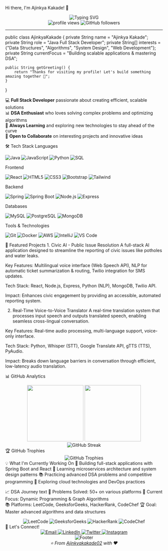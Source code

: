 Hi there, I'm Ajinkya Kakade! 👋
<div align="center"> <img src="https://readme-typing-svg.herokuapp.com?font=Fira+Code&size=30&pause=1000&color=36BCF7FF&center=true&vCenter=true&width=600&lines=Java+Full+Stack+Developer;DSA+Enthusiast;Problem+Solver;Code+Craftsman" alt="Typing SVG" /> </div><div align="center"> <img src="https://komarev.com/ghpvc/?username=Ajinkyakakade02&label=Profile%20views&color=0e75b6&style=flat" alt="profile views" /> <img src="https://img.shields.io/github/followers/Ajinkyakakade02?label=Followers&style=social" alt="GitHub followers" /> </div>

---

public class AjinkyaKakade {
    private String name = "Ajinkya Kakade";
    private String role = "Java Full Stack Developer";
    private String[] interests = {"Data Structures", "Algorithms", "System Design", "Web Development"};
    private String currentFocus = "Building scalable applications & mastering DSA";
    
    public String getGreeting() {
        return "Thanks for visiting my profile! Let's build something amazing together 🚀";
    }
}


💻 **Full Stack Developer** passionate about creating efficient, scalable solutions  
📊 **DSA Enthusiast** who loves solving complex problems and optimizing algorithms  
🎯 **Always Learning** and exploring new technologies to stay ahead of the curve  
🤝 **Open to Collaborate** on interesting projects and innovative ideas  

🛠️ Tech Stack
Languages
<p> <img src="https://img.shields.io/badge/Java-ED8B00?style=for-the-badge&logo=openjdk&logoColor=white" alt="Java"/> <img src="https://img.shields.io/badge/JavaScript-F7DF1E?style=for-the-badge&logo=javascript&logoColor=black" alt="JavaScript"/> <img src="https://img.shields.io/badge/Python-3776AB?style=for-the-badge&logo=python&logoColor=white" alt="Python"/> <img src="https://img.shields.io/badge/SQL-336791?style=for-the-badge&logo=postgresql&logoColor=white" alt="SQL"/> </p>
Frontend
<p> <img src="https://img.shields.io/badge/React-20232A?style=for-the-badge&logo=react&logoColor=61DAFB" alt="React"/> <img src="https://img.shields.io/badge/HTML5-E34F26?style=for-the-badge&logo=html5&logoColor=white" alt="HTML5"/> <img src="https://img.shields.io/badge/CSS3-1572B6?style=for-the-badge&logo=css3&logoColor=white" alt="CSS3"/> <img src="https://img.shields.io/badge/Bootstrap-563D7C?style=for-the-badge&logo=bootstrap&logoColor=white" alt="Bootstrap"/> <img src="https://img.shields.io/badge/Tailwind_CSS-38B2AC?style=for-the-badge&logo=tailwind-css&logoColor=white" alt="Tailwind"/> </p>
Backend
<p> <img src="https://img.shields.io/badge/Spring-6DB33F?style=for-the-badge&logo=spring&logoColor=white" alt="Spring"/> <img src="https://img.shields.io/badge/Spring_Boot-6DB33F?style=for-the-badge&logo=spring-boot&logoColor=white" alt="Spring Boot"/> <img src="https://img.shields.io/badge/Node.js-43853D?style=for-the-badge&logo=node.js&logoColor=white" alt="Node.js"/> <img src="https://img.shields.io/badge/Express.js-404D59?style=for-the-badge&logo=express&logoColor=white" alt="Express"/> </p>
Databases
<p> <img src="https://img.shields.io/badge/MySQL-005C84?style=for-the-badge&logo=mysql&logoColor=white" alt="MySQL"/> <img src="https://img.shields.io/badge/PostgreSQL-316192?style=for-the-badge&logo=postgresql&logoColor=white" alt="PostgreSQL"/> <img src="https://img.shields.io/badge/MongoDB-4EA94B?style=for-the-badge&logo=mongodb&logoColor=white" alt="MongoDB"/> </p>
Tools & Technologies
<p> <img src="https://img.shields.io/badge/Git-F05032?style=for-the-badge&logo=git&logoColor=white" alt="Git"/> <img src="https://img.shields.io/badge/Docker-2496ED?style=for-the-badge&logo=docker&logoColor=white" alt="Docker"/> <img src="https://img.shields.io/badge/AWS-232F3E?style=for-the-badge&logo=amazon-aws&logoColor=white" alt="AWS"/> <img src="https://img.shields.io/badge/IntelliJ_IDEA-000000.svg?style=for-the-badge&logo=intellij-idea&logoColor=white" alt="IntelliJ"/> <img src="https://img.shields.io/badge/VS_Code-007ACC?style=for-the-badge&logo=visual-studio-code&logoColor=white" alt="VS Code"/> </p>
🌟 Featured Projects
1. Civic AI - Public Issue Resolution
A full-stack AI application designed to streamline the reporting of civic issues like potholes and water leaks.

Key Features: Multilingual voice interface (Web Speech API), NLP for automatic ticket summarization & routing, Twilio integration for SMS updates.

Tech Stack: React, Node.js, Express, Python (NLP), MongoDB, Twilio API.

Impact: Enhances civic engagement by providing an accessible, automated reporting system.

2. Real-Time Voice-to-Voice Translator
A real-time translation system that processes input speech and outputs translated speech, enabling seamless cross-lingual conversation.

Key Features: Real-time audio processing, multi-language support, voice-only interface.

Tech Stack: Python, Whisper (STT), Google Translate API, gTTS (TTS), PyAudio.

Impact: Breaks down language barriers in conversation through efficient, low-latency audio translation.

📊 GitHub Analytics
<div align="center"> <img height="180em" src="https://github-readme-stats.vercel.app/api?username=Ajinkyakakade02&show_icons=true&theme=tokyonight&include_all_commits=true&count_private=true"/> <img height="180em" src="https://github-readme-stats.vercel.app/api/top-langs/?username=Ajinkyakakade02&layout=compact&langs_count=8&theme=tokyonight"/> </div><div align="center"> <img src="https://github-readme-streak-stats.herokuapp.com/?user=Ajinkyakakade02&theme=tokyonight" alt="GitHub Streak"/> </div>
🏆 GitHub Trophies
<div align="center"> <img src="https://github-profile-trophy.vercel.app/?username=Ajinkyakakade02&theme=tokyonight&no-frame=true&row=1&column=6" alt="GitHub Trophies"/> </div>
💡 What I'm Currently Working On
🔭 Building full-stack applications with Spring Boot and React
🌱 Learning microservices architecture and system design patterns
📚 Practicing advanced DSA problems and competitive programming
🎯 Exploring cloud technologies and DevOps practices

📈 DSA Journey
text
🏅 Problems Solved: 50+ on various platforms
🎯 Current Focus: Dynamic Programming & Graph Algorithms  
📚 Platforms: LeetCode, GeeksforGeeks, HackerRank, CodeChef
🏆 Goal: Master advanced algorithms and data structures
<div align="center"> <img src="https://img.shields.io/badge/LeetCode-FFA116?style=for-the-badge&logo=leetcode&logoColor=white" alt="LeetCode"/> <img src="https://img.shields.io/badge/GeeksforGeeks-298D46?style=for-the-badge&logo=geeksforgeeks&logoColor=white" alt="GeeksforGeeks"/> <img src="https://img.shields.io/badge/HackerRank-2EC866?style=for-the-badge&logo=hackerrank&logoColor=white" alt="HackerRank"/> <img src="https://img.shields.io/badge/CodeChef-5B4638?style=for-the-badge&logo=codechef&logoColor=white" alt="CodeChef"/> </div>
🤝 Let's Connect!
<div align="center"> <a href="mailto:your.email@gmail.com"> <img src="https://img.shields.io/badge/Email-D14836?style=for-the-badge&logo=gmail&logoColor=white" alt="Email"/> </a> <a href="https://linkedin.com/in/your-linkedin"> <img src="https://img.shields.io/badge/LinkedIn-0077B5?style=for-the-badge&logo=linkedin&logoColor=white" alt="LinkedIn"/> </a> <a href="https://twitter.com/your-twitter"> <img src="https://img.shields.io/badge/Twitter-1DA1F2?style=for-the-badge&logo=twitter&logoColor=white" alt="Twitter"/> </a> <a href="https://instagram.com/your-instagram"> <img src="https://img.shields.io/badge/Instagram-E4405F?style=for-the-badge&logo=instagram&logoColor=white" alt="Instagram"/> </a> </div>
<div align="center"> <img src="https://capsule-render.vercel.app/api?type=waving&color=gradient&height=100&section=footer" alt="Footer"/> </div><div align="center"> <i>⭐️ From <a href="https://github.com/Ajinkyakakade02">Ajinkyakakade02</a> with ❤️</i> </div>
